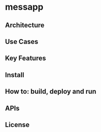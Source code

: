 # messapp

## Architecture
## Use Cases
## Key Features
## Install
## How to: build, deploy and run
## APIs
## License
